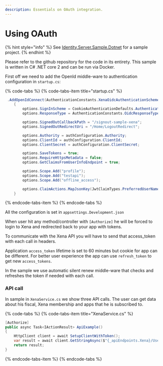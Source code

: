 ```yaml
---
description: Essentials on OAuth integration.
---
```


# Using OAuth

{% hint style="info" %}
See [Identity.Server.Sample.Dotnet](https://github.com/EG-BRS/Identity.Server.Sample.Dotnet/tree/master/HybridAndClientCredentials.Core) for a sample project.
{% endhint %}

Please refer to the github repository for the code in its entirety. This sample is written in C\# .NET core 2 and can be run via Docker.

First off we need to add the OpenId middle-ware to authentication configuration in `startup.cs`:

{% code-tabs %}
{% code-tabs-item title="startup.cs" %}
```csharp
 .AddOpenIdConnect(AuthenticationConstants.XenaOidcAuthenticationScheme, options =>
    {
        options.SignInScheme = CookieAuthenticationDefaults.AuthenticationScheme;
        options.ResponseType = AuthenticationConstants.OidcResponseType;

        options.SignedOutCallbackPath = "/signout-sample-xena";
        options.SignedOutRedirectUri = "/Home/LogoutRedirect";

        options.Authority = authConfiguration.Authority;
        options.ClientId = authConfiguration.ClientId;
        options.ClientSecret = authConfiguration.ClientSecret;

        options.SaveTokens = true;
        options.RequireHttpsMetadata = false;
        options.GetClaimsFromUserInfoEndpoint = true;

        options.Scope.Add("profile"); 
        options.Scope.Add("testapi");
        options.Scope.Add("offline_access");

        options.ClaimActions.MapJsonKey(JwtClaimTypes.PreferredUserName, JwtClaimTypes.PreferredUserName);
    }
```
{% endcode-tabs-item %}
{% endcode-tabs %}

All the configuration is set in `appsettings.Development.json`

When user hit any method/controller with `[Authorize]` he will be forced to login to Xena and redirected back to your app with tokens.

To communicate with the Xena API you will have to send that access\_token with each call in headers.

Application `access_token` lifetime is set to 60 minutes but cookie for app can be different. For better user experience the app can use `refresh_token` to get new `access_tokens`. 

In the sample we use automatic silent renew middle-ware that checks and refreshes the token if needed with each call.

### API call

In sample in `XenaService.cs` we show three API calls. The user can get data about his fiscal, Xena membership and apps that he is subscribed to.

{% code-tabs %}
{% code-tabs-item title="XenaService.cs" %}
```csharp
[Authorize]
public async Task<IActionResult> ApiExample()
{
    HttpClient client = await SetupClientWithToken();
    var result = await client.GetStringAsync($"{_apiEndpoints.Xena}/User/FiscalSetup?forceNoPaging=true");
    return result;
}

```
{% endcode-tabs-item %}
{% endcode-tabs %}

